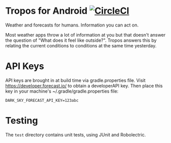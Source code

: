 # Tropos for Android [![CircleCI](https://circleci.com/gh/thoughtbot/tropos-android/tree/master.svg?style=svg&circle-token=6998942c05bf1870244c7cc7d9a71424480e5e49)](https://circleci.com/gh/thoughtbot/tropos-android/tree/master)
Weather and forecasts for humans.
Information you can act on.

Most weather apps throw a lot of information at you
but that doesn't answer the question of "What does it feel like outside?".
Tropos answers this by relating the current conditions
to conditions at the same time yesterday.

# API Keys
API keys are brought in at build time via gradle.properties file. Visit https://developer.forecast.io/
to obtain a developerAPI key. Then place this key in your machine's ~/.gradle/gradle.properties file:

`DARK_SKY_FORECAST_API_KEY=123abc`

# Testing
The `test` directory contains unit tests, using JUnit and Robolectric.